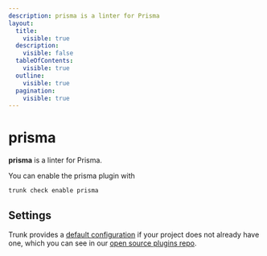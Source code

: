 ```yaml
---
description: prisma is a linter for Prisma
layout:
  title:
    visible: true
  description:
    visible: false
  tableOfContents:
    visible: true
  outline:
    visible: true
  pagination:
    visible: true
---
```


# prisma

**prisma** is a linter for Prisma.

You can enable the prisma plugin with

```shell
trunk check enable prisma
```

## Settings



Trunk provides a [default configuration](https://github.com/trunk-io/plugins/tree/main/linters/prisma) if your project does not already have one,
which you can see in our [open source plugins repo](https://github.com/trunk-io/plugins/tree/main).
